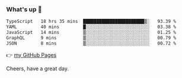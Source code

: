 ### What's up 👋

<!--START_SECTION:waka-->

```txt
TypeScript   18 hrs 35 mins  ███████████████████████▒░   93.39 %
YAML         40 mins         █░░░░░░░░░░░░░░░░░░░░░░░░   03.38 %
JavaScript   14 mins         ▒░░░░░░░░░░░░░░░░░░░░░░░░   01.25 %
GraphQL      9 mins          ▒░░░░░░░░░░░░░░░░░░░░░░░░   00.79 %
JSON         8 mins          ▒░░░░░░░░░░░░░░░░░░░░░░░░   00.72 %
```

<!--END_SECTION:waka-->

👉 [my GitHub Pages](https://ykzhukian.github.io)

Cheers, have a great day.

